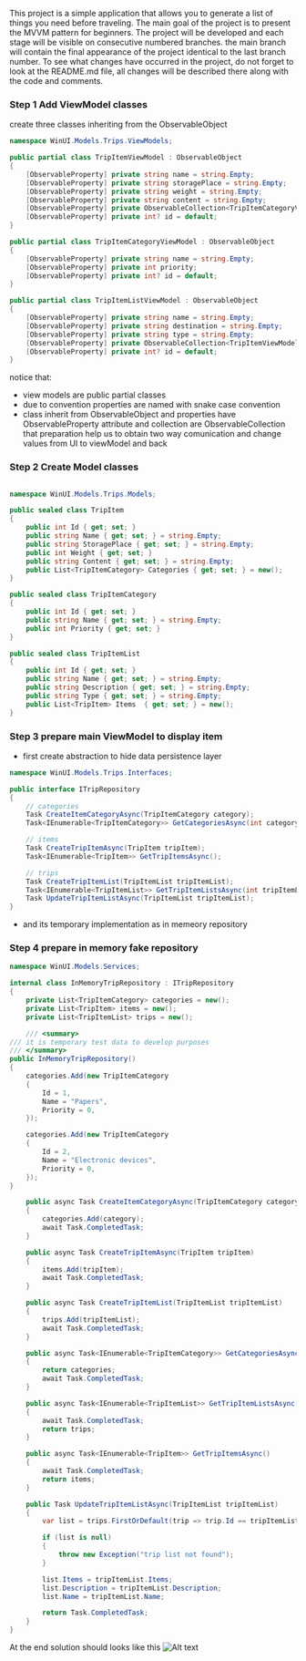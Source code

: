 This project is a simple application that allows you to generate a list of things you need before traveling.
The main goal of the project is to present the MVVM pattern for beginners. The project will be developed and each stage will be visible on consecutive numbered branches.
the main branch will contain the final appearance of the project identical to the last branch number.
To see what changes have occurred in the project, do not forget to look at the README.md file, all changes will be described there along with the code and comments.

### Step 1 Add ViewModel classes

create three classes inheriting from the ObservableObject 

```csharp
namespace WinUI.Models.Trips.ViewModels;

public partial class TripItemViewModel : ObservableObject
{
    [ObservableProperty] private string name = string.Empty;
    [ObservableProperty] private string storagePlace = string.Empty;
    [ObservableProperty] private string weight = string.Empty;
    [ObservableProperty] private string content = string.Empty;
    [ObservableProperty] private ObservableCollection<TripItemCategoryViewModel> categories = new();
    [ObservableProperty] private int? id = default;
}

public partial class TripItemCategoryViewModel : ObservableObject
{
    [ObservableProperty] private string name = string.Empty;
    [ObservableProperty] private int priority;
    [ObservableProperty] private int? id = default;
}

public partial class TripItemListViewModel : ObservableObject
{
    [ObservableProperty] private string name = string.Empty;
    [ObservableProperty] private string destination = string.Empty;
    [ObservableProperty] private string type = string.Empty;
    [ObservableProperty] private ObservableCollection<TripItemViewModel> items = new();
    [ObservableProperty] private int? id = default;
}
```
notice that:
- view models are public partial classes
- due to convention properties are named with snake case convention
- class inherit from ObservableObject and properties have ObservableProperty attribute and collection are ObservableCollection
that preparation help us to obtain two way comunication and change values from UI to viewModel and back

### Step 2 Create Model classes

```csharp

namespace WinUI.Models.Trips.Models;

public sealed class TripItem
{
    public int Id { get; set; }
    public string Name { get; set; } = string.Empty;
    public string StoragePlace { get; set; } = string.Empty;
    public int Weight { get; set; }
    public string Content { get; set; } = string.Empty;
    public List<TripItemCategory> Categories { get; set; } = new();
}

public sealed class TripItemCategory
{
    public int Id { get; set; }
    public string Name { get; set; } = string.Empty;
    public int Priority { get; set; }
}

public sealed class TripItemList
{
    public int Id { get; set; }
    public string Name { get; set; } = string.Empty;
    public string Description { get; set; } = string.Empty;
    public string Type { get; set; } = string.Empty;
    public List<TripItem> Items  { get; set; } = new();
}
```

### Step 3 prepare main ViewModel to display item

- first create abstraction to hide data persistence layer

```csharp
namespace WinUI.Models.Trips.Interfaces;

public interface ITripRepository
{
    // categories
    Task CreateItemCategoryAsync(TripItemCategory category);
    Task<IEnumerable<TripItemCategory>> GetCategoriesAsync(int categoryId);

    // items
    Task CreateTripItemAsync(TripItem tripItem);
    Task<IEnumerable<TripItem>> GetTripItemsAsync();

    // trips
    Task CreateTripItemList(TripItemList tripItemList);
    Task<IEnumerable<TripItemList>> GetTripItemListsAsync(int tripItemListId);
    Task UpdateTripItemListAsync(TripItemList tripItemList);
}
```

- and its temporary implementation as in memeory repository

### Step 4 prepare in memory fake repository

```csharp
namespace WinUI.Models.Services;

internal class InMemoryTripRepository : ITripRepository
{
    private List<TripItemCategory> categories = new();
    private List<TripItem> items = new();
    private List<TripItemList> trips = new();

    /// <summary>
/// it is temporary test data to develop purposes
/// </summary>
public InMemoryTripRepository()
{
    categories.Add(new TripItemCategory
    {
        Id = 1,
        Name = "Papers",
        Priority = 0,
    });

    categories.Add(new TripItemCategory
    {
        Id = 2,
        Name = "Electronic devices",
        Priority = 0,
    });
}

    public async Task CreateItemCategoryAsync(TripItemCategory category)
    {
        categories.Add(category);
        await Task.CompletedTask;
    }

    public async Task CreateTripItemAsync(TripItem tripItem)
    {
        items.Add(tripItem);
        await Task.CompletedTask;
    }

    public async Task CreateTripItemList(TripItemList tripItemList)
    {
        trips.Add(tripItemList);
        await Task.CompletedTask;
    }

    public async Task<IEnumerable<TripItemCategory>> GetCategoriesAsync(int categoryId)
    {
        return categories;
        await Task.CompletedTask;
    }

    public async Task<IEnumerable<TripItemList>> GetTripItemListsAsync(int tripItemListId)
    {
        await Task.CompletedTask;
        return trips;
    }

    public async Task<IEnumerable<TripItem>> GetTripItemsAsync()
    {
        await Task.CompletedTask;
        return items;
    }

    public Task UpdateTripItemListAsync(TripItemList tripItemList)
    {
        var list = trips.FirstOrDefault(trip => trip.Id == tripItemList.Id);

        if (list is null)
        {
            throw new Exception("trip list not found");
        }

        list.Items = tripItemList.Items;
        list.Description = tripItemList.Description;
        list.Name = tripItemList.Name;

        return Task.CompletedTask;
    }
}
```

At the end solution should looks like this
![Alt text](aasets/sln.png)
